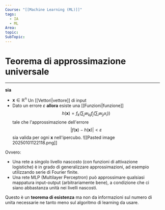 ```yaml
---
Course: "[[Machine Learning (ML)]]"
tags:
  - IA
  - ML
Area: 
topic: 
SubTopic:
---
```

# Teorema di approssimazione universale
---
__sia__
- $\mathbf{x} \in \mathbb{R}^n$ Un [[Vettori|vettore]] di input 
- Dato un errore $\varepsilon$
 __allora__ esiste una [[Funzioni|funzione]] $$h(\mathbf{x}) = f_k \left( \sum_j w_{kj} f_j \left( \sum_i w_{ji} x_i \right) \right)$$tale che l'approssimazione dell'errore $$|f(\mathbf{x}) - h(\mathbf{x})| < \varepsilon$$ sia valida per ogni  $\mathbf{x}$ nell'ipercubo.
![[Pasted image 20250101122118.png]]

Ovvero:    
- Una rete a singolo livello nascosto (con funzioni di attivazione logistiche) è in grado di generalizzare approssimazioni, ad esempio utilizzando serie di Fourier finite.
- Una rete MLP (Multilayer Perceptron) può approssimare qualsiasi mappatura input-output (arbitrariamente bene), a condizione che ci siano abbastanza unità nei livelli nascosti.

Questo è un __teorema di esistenza__ ma non da informazioni sul numero di unita necessarie ne tanto meno sul algoritmo di learning da usare.